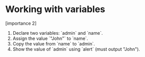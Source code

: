 # Working with variables

[importance 2]

<ol>
<li>Declare two variables: `admin` and `name`. </li>
<li>Assign the value `"John"` to `name`.</li>
<li>Copy the value from `name` to `admin`.</li>
<li>Show the value of `admin` using `alert` (must output "John").</li>
</ol>